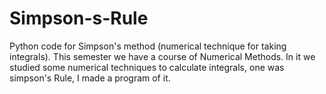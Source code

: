 # Simpson-s-Rule
Python code for Simpson's method (numerical technique for taking integrals).
This semester we have a course of Numerical Methods. In it we studied some numerical techniques to calculate integrals, one was simpson's Rule, I made a program of it.

